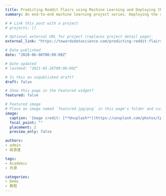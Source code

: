 ```yaml
---
title: Predicting Reddit Flairs using Machine Learning and Deploying the Model using Heroku — Part 4
summary: An end-to-end machine learning project series. Deploying the application on Heroku. 

# # Link this post with a project
# projects: []

# Optional external URL for project (replaces project detail page).
external_link: "https://towardsdatascience.com/predicting-reddit-flairs-using-machine-learning-and-deploying-the-model-using-heroku-part-4-7d5cb923d3d3?sk=546da054ceb84146643e73e874123e81"

# Date published
date: "2020-06-08T00:00:00Z"

# Date updated
# lastmod: "2021-05-26T00:00:00Z"

# Is this an unpublished draft?
draft: false

# Show this page in the Featured widget?
featured: false

# Featured image
# Place an image named `featured.jpg/png` in this page's folder and customize its options here.
image:
  caption: 'Image credit: [**Unsplash**](https://unsplash.com/photos/CpkOjOcXdUY)'
  focal_point: ""
  placement: 2
  preview_only: false

authors:
- admin
- 吳恩達

tags:
- Academic
- 开源

categories:
- Demo
- 教程
---
```

